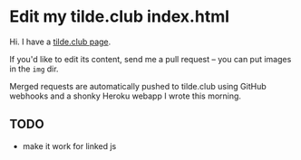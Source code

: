 # Edit my tilde.club index.html

Hi. I have a [tilde.club page](http://tilde.club/~urschrei).

If you'd like to edit its content, send me a pull request – you can put images in the `img` dir.

Merged requests are automatically pushed to tilde.club using GitHub webhooks and a shonky Heroku webapp I wrote this morning.

## TODO
- make it work for linked js
